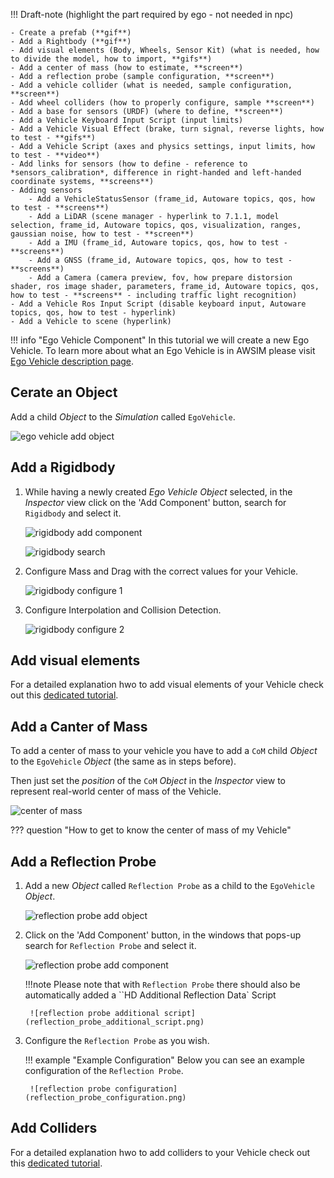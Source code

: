 <!-- TODO remaining -->

!!! Draft-note
    (highlight the part required by ego - not needed in npc)

    - Create a prefab (**gif**)
    - Add a Rightbody (**gif**)
    - Add visual elements (Body, Wheels, Sensor Kit) (what is needed, how to divide the model, how to import, **gifs**)
    - Add a center of mass (how to estimate, **screen**)
    - Add a reflection probe (sample configuration, **screen**)
    - Add a vehicle collider (what is needed, sample configuration, **screen**)
    - Add wheel colliders (how to properly configure, sample **screen**)
    - Add a base for sensors (URDF) (where to define, **screen**)
    - Add a Vehicle Keyboard Input Script (input limits)
    - Add a Vehicle Visual Effect (brake, turn signal, reverse lights, how to test - **gifs**)
    - Add a Vehicle Script (axes and physics settings, input limits, how to test - **video**)
    - Add links for sensors (how to define - reference to *sensors_calibration*, difference in right-handed and left-handed coordinate systems, **screens**)
    - Adding sensors
        - Add a VehicleStatusSensor (frame_id, Autoware topics, qos, how to test - **screens**)
        - Add a LiDAR (scene manager - hyperlink to 7.1.1, model selection, frame_id, Autoware topics, qos, visualization, ranges, gaussian noise, how to test - **screen**)
        - Add a IMU (frame_id, Autoware topics, qos, how to test - **screens**)
        - Add a GNSS (frame_id, Autoware topics, qos, how to test - **screens**)
        - Add a Camera (camera preview, fov, how prepare distorsion shader, ros image shader, parameters, frame_id, Autoware topics, qos, how to test - **screens** - including traffic light recognition)
    - Add a Vehicle Ros Input Script (disable keyboard input, Autoware topics, qos, how to test - hyperlink)
    - Add a Vehicle to scene (hyperlink)

!!! info "Ego Vehicle Component"
    In this tutorial we will create a new Ego Vehicle.
    To learn more about what an Ego Vehicle is in AWSIM please visit [Ego Vehicle description page](../../../UserGuide/ProjectGuide/Components/Vehicle/).

## Cerate an Object
Add a child *Object* to the *Simulation* called `EgoVehicle`.

![ego vehicle add object](ego_vehicle_add_object.gif)

## Add a Rigidbody
1. While having a newly created *Ego Vehicle* *Object* selected, in the *Inspector* view click on the 'Add Component' button, search for `Rigidbody` and select it.

    ![rigidbody add component](rigidbody_add_component.gif)

    ![rigidbody search](rigidbody_search.png)

1. Configure Mass and Drag with the correct values for your Vehicle.

    ![rigidbody configure 1](rigidbody_configure1.gif)

1. Configure Interpolation and Collision Detection.

    ![rigidbody configure 2](rigidbody_configure2.gif)

## Add visual elements
For a detailed explanation hwo to add visual elements of your Vehicle check out this [dedicated tutorial](./AddVisualElements/).

## Add a Canter of Mass
To add a center of mass to your vehicle you have to add a `CoM` child *Object* to the `EgoVehicle` *Object* (the same as in steps before).

Then just set the *position* of the `CoM` *Object* in the *Inspector* view to represent real-world center of mass of the Vehicle.

![center of mass](com_all.gif)

??? question "How to get to know the center of mass of my Vehicle"
    <!-- TODO: add guidelines on how to estimate CoM -->

## Add a Reflection Probe
1. Add a new *Object* called `Reflection Probe` as a child to the `EgoVehicle` *Object*.

    ![reflection probe add object](reflection_probe_add_object.gif)

2. Click on the 'Add Component' button, in the windows that pops-up search for `Reflection Probe` and select it.

    ![reflection probe add component](reflection_probe_add_component.gif)

    !!!note
        Please note that with `Reflection Probe` there should also be automatically added a ``HD Additional Reflection Data` Script

        ![reflection probe additional script](reflection_probe_additional_script.png)

3. Configure the `Reflection Probe` as you wish.

    !!! example "Example Configuration"
        Below you can see an example configuration of the `Reflection Probe`.

        ![reflection probe configuration](reflection_probe_configuration.png)

## Add Colliders
For a detailed explanation hwo to add colliders to your Vehicle check out this [dedicated tutorial](./AddColliders/).
